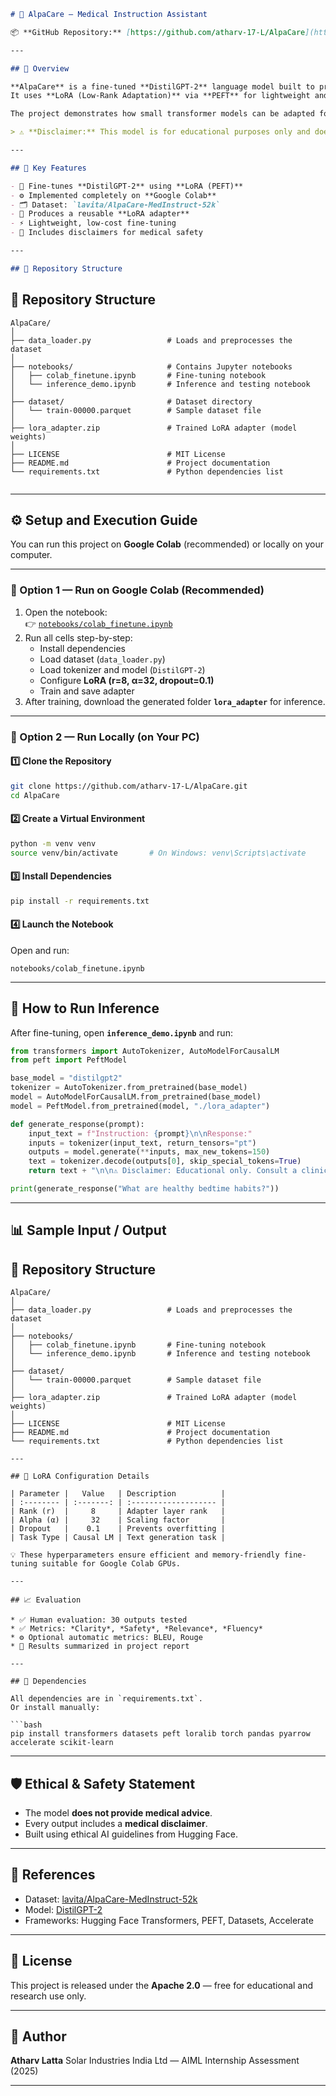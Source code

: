 

```markdown
# 🧠 AlpaCare — Medical Instruction Assistant

📦 **GitHub Repository:** [https://github.com/atharv-17-L/AlpaCare](https://github.com/atharv-17-L/AlpaCare)

---

## 📘 Overview

**AlpaCare** is a fine-tuned **DistilGPT-2** language model built to provide **safe and educational medical guidance**.  
It uses **LoRA (Low-Rank Adaptation)** via **PEFT** for lightweight and efficient fine-tuning on the **AlpaCare-MedInstruct-52k** dataset from Hugging Face.  

The project demonstrates how small transformer models can be adapted for **domain-specific, safe response generation** in healthcare contexts.

> ⚠️ **Disclaimer:** This model is for educational purposes only and does not provide medical advice.

---

## 🧩 Key Features

- 🧠 Fine-tunes **DistilGPT-2** using **LoRA (PEFT)**  
- ⚙️ Implemented completely on **Google Colab**  
- 🗂️ Dataset: `lavita/AlpaCare-MedInstruct-52k`  
- 💾 Produces a reusable **LoRA adapter**  
- ⚡ Lightweight, low-cost fine-tuning  
- 🔐 Includes disclaimers for medical safety  

---

## 📁 Repository Structure

```

## 📁 Repository Structure

```plaintext
AlpaCare/
│
├── data_loader.py                 # Loads and preprocesses the dataset
│
├── notebooks/                     # Contains Jupyter notebooks
│   ├── colab_finetune.ipynb       # Fine-tuning notebook
│   └── inference_demo.ipynb       # Inference and testing notebook
│
├── dataset/                       # Dataset directory
│   └── train-00000.parquet        # Sample dataset file
│
├── lora_adapter.zip               # Trained LoRA adapter (model weights)
│
├── LICENSE                        # MIT License
├── README.md                      # Project documentation
└── requirements.txt               # Python dependencies list


````

---

## ⚙️ Setup and Execution Guide

You can run this project on **Google Colab** (recommended) or locally on your computer.

---

### 🧭 Option 1 — Run on Google Colab (Recommended)

1. Open the notebook:  
   👉 [`notebooks/colab_finetune.ipynb`](./notebooks/colab_finetune.ipynb)
2. Run all cells step-by-step:
   - Install dependencies  
   - Load dataset (`data_loader.py`)  
   - Load tokenizer and model (`DistilGPT-2`)  
   - Configure **LoRA (r=8, α=32, dropout=0.1)**  
   - Train and save adapter  
3. After training, download the generated folder **`lora_adapter`** for inference.

---

### 🧭 Option 2 — Run Locally (on Your PC)

#### 1️⃣ Clone the Repository
```bash
git clone https://github.com/atharv-17-L/AlpaCare.git
cd AlpaCare
````

#### 2️⃣ Create a Virtual Environment

```bash
python -m venv venv
source venv/bin/activate       # On Windows: venv\Scripts\activate
```

#### 3️⃣ Install Dependencies

```bash
pip install -r requirements.txt
```

#### 4️⃣ Launch the Notebook

Open and run:

```
notebooks/colab_finetune.ipynb
```

---

## 🧮 How to Run Inference

After fine-tuning, open **`inference_demo.ipynb`** and run:

```python
from transformers import AutoTokenizer, AutoModelForCausalLM
from peft import PeftModel

base_model = "distilgpt2"
tokenizer = AutoTokenizer.from_pretrained(base_model)
model = AutoModelForCausalLM.from_pretrained(base_model)
model = PeftModel.from_pretrained(model, "./lora_adapter")

def generate_response(prompt):
    input_text = f"Instruction: {prompt}\n\nResponse:"
    inputs = tokenizer(input_text, return_tensors="pt")
    outputs = model.generate(**inputs, max_new_tokens=150)
    text = tokenizer.decode(outputs[0], skip_special_tokens=True)
    return text + "\n\n⚠️ Disclaimer: Educational only. Consult a clinician."

print(generate_response("What are healthy bedtime habits?"))
```

---

## 📊 Sample Input / Output
## 📁 Repository Structure

```plaintext
AlpaCare/
│
├── data_loader.py                 # Loads and preprocesses the dataset
│
├── notebooks/
│   ├── colab_finetune.ipynb       # Fine-tuning notebook
│   └── inference_demo.ipynb       # Inference and testing notebook
│
├── dataset/
│   └── train-00000.parquet        # Sample dataset file
│
├── lora_adapter.zip               # Trained LoRA adapter (model weights)
│
├── LICENSE                        # MIT License
├── README.md                      # Project documentation
└── requirements.txt               # Python dependencies list

---

## 🧠 LoRA Configuration Details

| Parameter |   Value   | Description          |
| :-------- | :-------: | :------------------- |
| Rank (r)  |     8     | Adapter layer rank   |
| Alpha (α) |     32    | Scaling factor       |
| Dropout   |    0.1    | Prevents overfitting |
| Task Type | Causal LM | Text generation task |

💡 These hyperparameters ensure efficient and memory-friendly fine-tuning suitable for Google Colab GPUs.

---

## 📈 Evaluation

* ✅ Human evaluation: 30 outputs tested
* ✅ Metrics: *Clarity*, *Safety*, *Relevance*, *Fluency*
* ⚙️ Optional automatic metrics: BLEU, Rouge
* 🧾 Results summarized in project report

---

## 🧾 Dependencies

All dependencies are in `requirements.txt`.
Or install manually:

```bash
pip install transformers datasets peft loralib torch pandas pyarrow accelerate scikit-learn
```

---

## 🛡️ Ethical & Safety Statement

* The model **does not provide medical advice**.
* Every output includes a **medical disclaimer**.
* Built using ethical AI guidelines from Hugging Face.

---

## 📘 References

* Dataset: [lavita/AlpaCare-MedInstruct-52k](https://huggingface.co/datasets/lavita/AlpaCare-MedInstruct-52k)
* Model: [DistilGPT-2](https://huggingface.co/distilgpt2)
* Frameworks: Hugging Face Transformers, PEFT, Datasets, Accelerate

---

## 📄 License

This project is released under the **Apache 2.0** — free for educational and research use only.

---

## 👤 Author

**Atharv Latta**
Solar Industries India Ltd — AIML Internship Assessment (2025)

---



